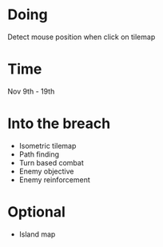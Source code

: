 # Doing
Detect mouse position when click on tilemap
# Time
Nov 9th - 19th
# Into the breach
* Isometric tilemap
* Path finding
* Turn based combat
* Enemy objective
* Enemy reinforcement
# Optional
* Island map